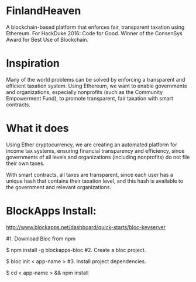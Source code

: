 # FinlandHeaven
A blockchain-based platform that enforces fair, transparent taxation using Ethereum. For HackDuke 2016: Code for Good. Winner of the ConsenSys Award for Best Use of Blockchain.

# Inspiration
Many of the world problems can be solved by enforcing a transparent and efficient taxation system. Using Ethereum, we want to enable governments and organizations, especially nonprofits (such as the Community Empowerment Fund), to promote transparent, fair taxation with smart contracts.

# What it does
Using Ether cryptocurrency, we are creating an automated platform for income tax systems, ensuring financial transparency and efficiency, since governments of all levels and organizations (including nonprofits) do not file their own taxes.

With smart contracts, all taxes are transparent, since each user has a unique hash that contains their taxation level, and this hash is available to the government and relevant organizations.

# BlockApps Install:
http://www.blockapps.net/dashboard/quick-starts/bloc-keyserver

#1. Download Bloc from npm

$ npm install -g blockapps-bloc
#2. Create a bloc project.

$ bloc init < app-name >
#3. Install project dependencies.

$ cd < app-name > && npm install
